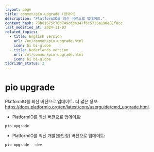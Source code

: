 ```yaml
---
layout: page
title: common/pio-upgrade (한국어)
description: "PlatformIO를 최신 버전으로 업데이트."
content_hash: 70b61675c76d749cdba347f6c5726a190e81f8cc
last_modified_at: 2024-11-03
related_topics:
  - title: English version
    url: /en/common/pio-upgrade.html
    icon: bi bi-globe
  - title: Nederlands version
    url: /nl/common/pio-upgrade.html
    icon: bi bi-globe
tldri18n_status: 2
---
```

# pio upgrade

PlatformIO를 최신 버전으로 업데이트.
더 많은 정보: <https://docs.platformio.org/en/latest/core/userguide/cmd_upgrade.html>.

- PlatformIO를 최신 버전으로 업데이트:

`pio upgrade`

- PlatformIO를 최신 개발(불안정) 버전으로 업데이트:

`pio upgrade --dev`

